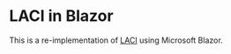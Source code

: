# LACI in Blazor

This is a re-implementation of [LACI](https://github.com/cysun/Laci) using Microsoft Blazor.